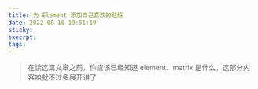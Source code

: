 ```yaml
---
title: 为 Element 添加自己喜欢的贴纸
date: 2022-08-10 19:51:19
sticky:
execrpt:
tags:
---
```



> 在读这篇文章之前，你应该已经知道 element、matrix 是什么，这部分内容咱就不过多展开讲了
